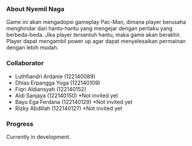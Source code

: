 ### About Nyemil Naga
Game ini akan mengadopsi gameplay Pac-Man, dimana player berusaha menghindar dari hantu-hantu yang mengejar dengan perilaku yang berbeda-beda.
Jika player tersentuh hantu, maka game akan berakhir.
Player dapat mengambil power up agar dapat menyelesaikan permainan dengan lebih mudah.
### Collaborator
- Luthfiandri Ardanie (122140089)
- Dhias Erpangga Yoga (122140109)
- Fiqri Aldiansyah (122140152)
- Aldi Sanjaya (122140150) *Not invited yet
- Bayu Ega Ferdana (122140129) *Not invited yet
- Rizky Abdillah (122140127) *Not invited yet
### Progress
Currently in development.
